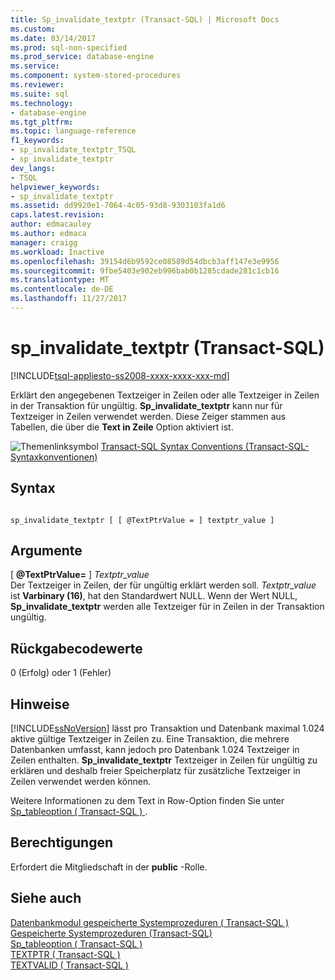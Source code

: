 ```yaml
---
title: Sp_invalidate_textptr (Transact-SQL) | Microsoft Docs
ms.custom: 
ms.date: 03/14/2017
ms.prod: sql-non-specified
ms.prod_service: database-engine
ms.service: 
ms.component: system-stored-procedures
ms.reviewer: 
ms.suite: sql
ms.technology:
- database-engine
ms.tgt_pltfrm: 
ms.topic: language-reference
f1_keywords:
- sp_invalidate_textptr_TSQL
- sp_invalidate_textptr
dev_langs:
- TSQL
helpviewer_keywords:
- sp_invalidate_textptr
ms.assetid: dd9920e1-7064-4c05-93d8-9303103fa1d6
caps.latest.revision: 
author: edmacauley
ms.author: edmaca
manager: craigg
ms.workload: Inactive
ms.openlocfilehash: 39154d6b9592ce08589d54dbcb3aff147e3e9956
ms.sourcegitcommit: 9fbe5403e902eb996bab0b1285cdade281c1cb16
ms.translationtype: MT
ms.contentlocale: de-DE
ms.lasthandoff: 11/27/2017
---
```

# <a name="spinvalidatetextptr-transact-sql"></a>sp_invalidate_textptr (Transact-SQL)
[!INCLUDE[tsql-appliesto-ss2008-xxxx-xxxx-xxx-md](../../includes/tsql-appliesto-ss2008-xxxx-xxxx-xxx-md.md)]

  Erklärt den angegebenen Textzeiger in Zeilen oder alle Textzeiger in Zeilen in der Transaktion für ungültig. **Sp_invalidate_textptr** kann nur für Textzeiger in Zeilen verwendet werden. Diese Zeiger stammen aus Tabellen, die über die **Text in Zeile** Option aktiviert ist.  
  
 ![Themenlinksymbol](../../database-engine/configure-windows/media/topic-link.gif "Topic link icon") [Transact-SQL Syntax Conventions (Transact-SQL-Syntaxkonventionen)](../../t-sql/language-elements/transact-sql-syntax-conventions-transact-sql.md)  
  
## <a name="syntax"></a>Syntax  
  
```  
  
sp_invalidate_textptr [ [ @TextPtrValue = ] textptr_value ]  
```  
  
## <a name="arguments"></a>Argumente  
 [  **@TextPtrValue=** ] *Textptr_value*  
 Der Textzeiger in Zeilen, der für ungültig erklärt werden soll. *Textptr_value* ist **Varbinary (**16**)**, hat den Standardwert NULL. Wenn der Wert NULL, **Sp_invalidate_textptr** werden alle Textzeiger für in Zeilen in der Transaktion ungültig.  
  
## <a name="return-code-values"></a>Rückgabecodewerte  
 0 (Erfolg) oder 1 (Fehler)  
  
## <a name="remarks"></a>Hinweise  
 [!INCLUDE[ssNoVersion](../../includes/ssnoversion-md.md)] lässt pro Transaktion und Datenbank maximal 1.024 aktive gültige Textzeiger in Zeilen zu. Eine Transaktion, die mehrere Datenbanken umfasst, kann jedoch pro Datenbank 1.024 Textzeiger in Zeilen enthalten. **Sp_invalidate_textptr** Textzeiger in Zeilen für ungültig zu erklären und deshalb freier Speicherplatz für zusätzliche Textzeiger in Zeilen verwendet werden können.  
  
 Weitere Informationen zu dem Text in Row-Option finden Sie unter [Sp_tableoption &#40; Transact-SQL &#41; ](../../relational-databases/system-stored-procedures/sp-tableoption-transact-sql.md).  
  
## <a name="permissions"></a>Berechtigungen  
 Erfordert die Mitgliedschaft in der **public** -Rolle.  
  
## <a name="see-also"></a>Siehe auch  
 [Datenbankmodul gespeicherte Systemprozeduren &#40; Transact-SQL &#41;](../../relational-databases/system-stored-procedures/database-engine-stored-procedures-transact-sql.md)   
 [Gespeicherte Systemprozeduren &#40;Transact-SQL&#41;](../../relational-databases/system-stored-procedures/system-stored-procedures-transact-sql.md)   
 [Sp_tableoption &#40; Transact-SQL &#41;](../../relational-databases/system-stored-procedures/sp-tableoption-transact-sql.md)   
 [TEXTPTR &#40; Transact-SQL &#41;](../../t-sql/functions/text-and-image-functions-textptr-transact-sql.md)   
 [TEXTVALID &#40; Transact-SQL &#41;](../../t-sql/functions/text-and-image-functions-textvalid-transact-sql.md)  
  
  
